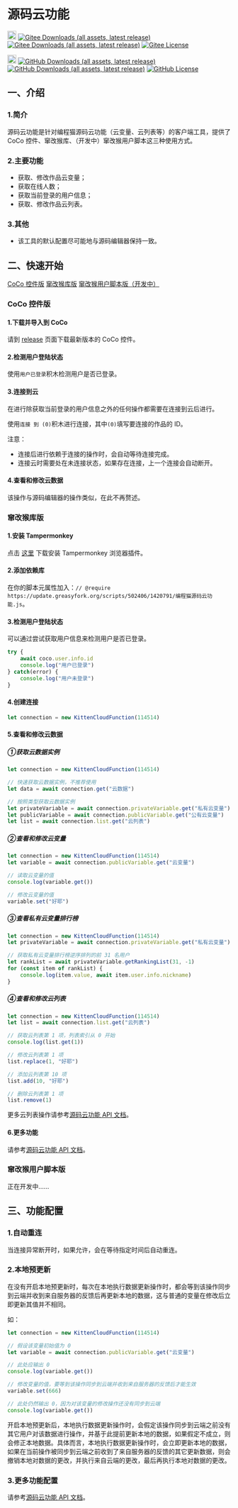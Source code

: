 # 源码云功能

[<img height="20" src="https://gitee.com/favicon.ico" alt="Gitee"></img>](https://gitee.com/slightning/Kitten-Cloud-Function) [![Gitee Downloads (all assets, latest release)](https://img.shields.io/github/downloads/S-LIGHTNING/Kitten-Cloud-Function/latest/total)](https://gitee.com/slightning/Kitten-Cloud-Function/releases/latest) [![Gitee Downloads (all assets, latest release)](https://img.shields.io/github/downloads-pre/S-LIGHTNING/Kitten-Cloud-Function/latest/total)](https://gitee.com/slightning/Kitten-Cloud-Function/releases) [![Gitee License](https://img.shields.io/github/license/S-LIGHTNING/Kitten-Cloud-Function)](https://gitee.com/slightning/Kitten-Cloud-Function/blob/main/LICENSE)

[<img height="20" src="https://github.com/favicon.ico" alt="GitHub"></img>](https://github.com/S-LIGHTNING/Kitten-Cloud-Function) [![GitHub Downloads (all assets, latest release)](https://img.shields.io/github/downloads/S-LIGHTNING/Kitten-Cloud-Function/latest/total)](https://github.com/S-LIGHTNING/Kitten-Cloud-Function/releases/latest) [![GitHub Downloads (all assets, latest release)](https://img.shields.io/github/downloads-pre/S-LIGHTNING/Kitten-Cloud-Function/latest/total)](https://github.com/S-LIGHTNING/Kitten-Cloud-Function/releases) [![GitHub License](https://img.shields.io/github/license/S-LIGHTNING/Kitten-Cloud-Function)](https://github.com/S-LIGHTNING/Kitten-Cloud-Function/blob/main/LICENSE)

## 一、介绍

### 1.简介

源码云功能是针对编程猫源码云功能（云变量、云列表等）的客户端工具，提供了 CoCo 控件、窜改猴库、（开发中）窜改猴用户脚本这三种使用方式。

### 2.主要功能

- 获取、修改作品云变量；
- 获取在线人数；
- 获取当前登录的用户信息；
- 获取、修改作品云列表。

### 3.其他

- 该工具的默认配置尽可能地与源码编辑器保持一致。

## 二、快速开始

[CoCo 控件版](#coco-控件版)
[窜改猴库版](#窜改猴库版)
[窜改猴用户脚本版（开发中）](#窜改猴用户脚本版)

### CoCo 控件版

#### 1.下载并导入到 CoCo

请到 [release](https://gitee.com/slightning/Kitten-Cloud-Function/releases/latest) 页面下载最新版本的 CoCo 控件。

#### 2.检测用户登陆状态

使用`用户已登录`积木检测用户是否已登录。

#### 3.连接到云

在进行除获取当前登录的用户信息之外的任何操作都需要在连接到云后进行。

使用`连接 到 (0)`积木进行连接，其中`(0)`填写要连接的作品的 ID。

注意：
- 连接后进行依赖于连接的操作时，会自动等待连接完成。
- 连接云时需要处在未连接状态，如果存在连接，上一个连接会自动断开。

#### 4.查看和修改云数据

该操作与源码编辑器的操作类似，在此不再赘述。

### 窜改猴库版

#### 1.安装 Tampermonkey

点击 [这里](https://www.tampermonkey.net/) 下载安装 Tampermonkey 浏览器插件。

#### 2.添加依赖库

在你的脚本元属性加入：<span style="word-wrap: break-word;">`// @require https://update.greasyfork.org/scripts/502406/1420791/编程猫源码云功能.js`</span>。

#### 3.检测用户登陆状态

可以通过尝试获取用户信息来检测用户是否已登录。

```JavaScript
try {
    await coco.user.info.id
    console.log("用户已登录")
} catch(error) {
    console.log("用户未登录")
}
```

#### 4.创建连接

```JavaScript
let connection = new KittenCloudFunction(114514)
```

#### 5.查看和修改云数据

##### ①获取云数据实例

```JavaScript
let connection = new KittenCloudFunction(114514)

// 快速获取云数据实例，不推荐使用
let data = await connection.get("云数据")

// 按照类型获取云数据实例
let privateVariable = await connection.privateVariable.get("私有云变量")
let publicVariable = await connection.publicVariable.get("公有云变量")
let list = await connection.list.get("云列表")
```

##### ②查看和修改云变量

```JavaScript
let connection = new KittenCloudFunction(114514)
let variable = await connection.publicVariable.get("云变量")

// 读取云变量的值
console.log(variable.get())

// 修改云变量的值
variable.set("好耶")
```

##### ③查看私有云变量排行榜

```JavaScript
let connection = new KittenCloudFunction(114514)
let privateVariable = await connection.privateVariable.get("私有云变量")

// 获取私有云变量排行榜逆序排列的前 31 名用户
let rankList = await privateVariable.getRankingList(31, -1)
for (const item of rankList) {
    console.log(item.value, await item.user.info.nickname)
}
```
##### ④查看和修改云列表

```JavaScript
let connection = new KittenCloudFunction(114514)
let list = await connection.list.get("云列表")

// 获取云列表第 1 项，列表索引从 0 开始
console.log(list.get(1))

// 修改云列表第 1 项
list.replace(1, "好耶")

// 添加云列表第 10 项
list.add(10, "好耶")

// 删除云列表第 1 项
list.remove(1)
```

更多云列表操作请参考[源码云功能 API 文档](https://s-lightning.github.io/Kitten-Cloud-Function/classes/module_cloud_data_kitten_cloud_list.KittenCloudList.html)。

#### 6.更多功能

请参考[源码云功能 API 文档](https://s-lightning.github.io/Kitten-Cloud-Function/hierarchy.html)。

### 窜改猴用户脚本版

正在开发中……

## 三、功能配置

### 1.自动重连

当连接异常断开时，如果允许，会在等待指定时间后自动重连。

### 2.本地预更新

在没有开启本地预更新时，每次在本地执行数据更新操作时，都会等到该操作同步到云端并收到来自服务器的反馈后再更新本地的数据，这与普通的变量在修改后立即更新其值并不相同。

如：

```JavaScript
let connection = new KittenCloudFunction(114514)

// 假设该变量初始值为 0
let variable = await connection.publicVariable.get("云变量")

// 此处应输出 0
console.log(variable.get())

// 修改变量的值，要等到该操作同步到云端并收到来自服务器的反馈后才能生效
variable.set(666)

// 此处仍然输出 0，因为对该变量的修改操作还没有同步到云端
console.log(variable.get())
```

开启本地预更新后，本地执行数据更新操作时，会假定该操作同步到云端之前没有其它用户对该数据进行操作，并基于此提前更新本地的数据，如果假定不成立，则会修正本地数据。具体而言，本地执行数据更新操作时，会立即更新本地的数据，如果在当前操作被同步到云端之前收到了来自服务器的反馈的其它更新数据，则会撤销本地对数据的更改，并执行来自云端的更改，最后再执行本地对数据的更改。

### 3.更多功能配置

请参考[源码云功能 API 文档](https://s-lightning.github.io/Kitten-Cloud-Function/classes/module_kitten_cloud_function_config_layer.KittenCloudFunctionConfigLayer.html)。
